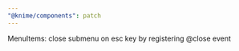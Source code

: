 ```yaml
---
"@knime/components": patch
---
```


MenuItems: close submenu on esc key by registering @close event
